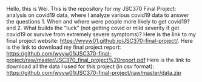 Hello, this is Wei. This is the repository for my JSC370 Final Project: analysis on covid19 data, where I analyze various covid19 data to answer the questions 1. When and where were people more likely to get covid19? and 2. What builds the “luck” (not getting covid or mild severity if get covid19 or survive from extremely severe symptoms)?
Here is the link to my final project website: https://wyyw01.github.io/JSC370-final-project/.
Here is the link to download my final project report: https://github.com/wyyw01/JSC370-final-project/raw/master/JSC370_final_project%20report.pdf
Here is the link to download all the data I used for this project (in csv format):
https://github.com/wyyw01/JSC370-final-project/raw/master/data.zip

